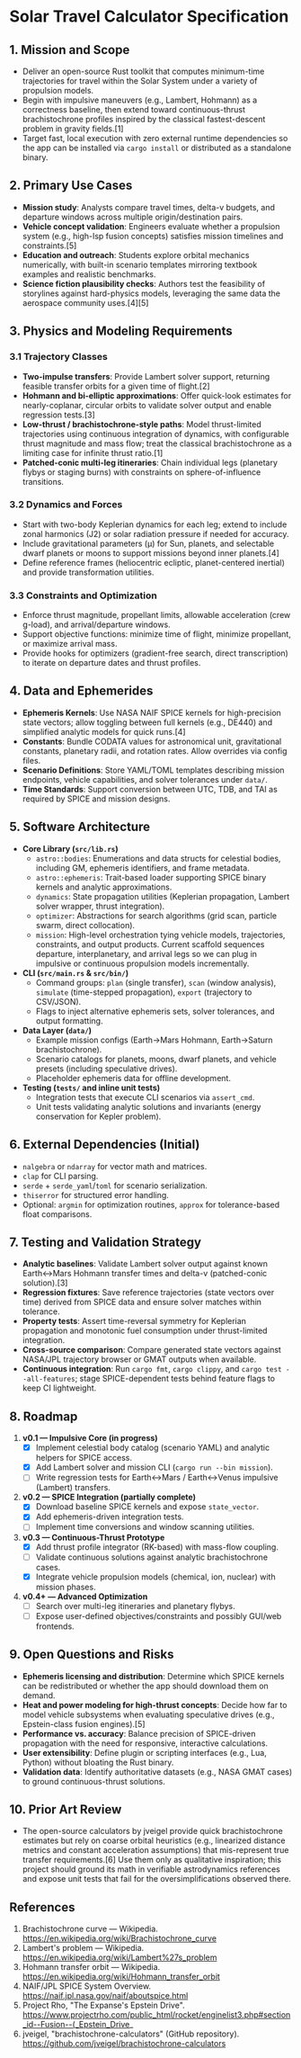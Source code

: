 # Solar Travel Calculator Specification

## 1. Mission and Scope
- Deliver an open-source Rust toolkit that computes minimum-time trajectories for travel within the Solar System under a variety of propulsion models.
- Begin with impulsive maneuvers (e.g., Lambert, Hohmann) as a correctness baseline, then extend toward continuous-thrust brachistochrone profiles inspired by the classical fastest-descent problem in gravity fields.[1]
- Target fast, local execution with zero external runtime dependencies so the app can be installed via `cargo install` or distributed as a standalone binary.

## 2. Primary Use Cases
- **Mission study**: Analysts compare travel times, delta-v budgets, and departure windows across multiple origin/destination pairs.
- **Vehicle concept validation**: Engineers evaluate whether a propulsion system (e.g., high-Isp fusion concepts) satisfies mission timelines and constraints.[5]
- **Education and outreach**: Students explore orbital mechanics numerically, with built-in scenario templates mirroring textbook examples and realistic benchmarks.
- **Science fiction plausibility checks**: Authors test the feasibility of storylines against hard-physics models, leveraging the same data the aerospace community uses.[4][5]

## 3. Physics and Modeling Requirements
### 3.1 Trajectory Classes
- **Two-impulse transfers**: Provide Lambert solver support, returning feasible transfer orbits for a given time of flight.[2]
- **Hohmann and bi-elliptic approximations**: Offer quick-look estimates for nearly-coplanar, circular orbits to validate solver output and enable regression tests.[3]
- **Low-thrust / brachistochrone-style paths**: Model thrust-limited trajectories using continuous integration of dynamics, with configurable thrust magnitude and mass flow; treat the classical brachistochrone as a limiting case for infinite thrust ratio.[1]
- **Patched-conic multi-leg itineraries**: Chain individual legs (planetary flybys or staging burns) with constraints on sphere-of-influence transitions.

### 3.2 Dynamics and Forces
- Start with two-body Keplerian dynamics for each leg; extend to include zonal harmonics (J2) or solar radiation pressure if needed for accuracy.
- Include gravitational parameters (μ) for Sun, planets, and selectable dwarf planets or moons to support missions beyond inner planets.[4]
- Define reference frames (heliocentric ecliptic, planet-centered inertial) and provide transformation utilities.

### 3.3 Constraints and Optimization
- Enforce thrust magnitude, propellant limits, allowable acceleration (crew g-load), and arrival/departure windows.
- Support objective functions: minimize time of flight, minimize propellant, or maximize arrival mass.
- Provide hooks for optimizers (gradient-free search, direct transcription) to iterate on departure dates and thrust profiles.

## 4. Data and Ephemerides
- **Ephemeris Kernels**: Use NASA NAIF SPICE kernels for high-precision state vectors; allow toggling between full kernels (e.g., DE440) and simplified analytic models for quick runs.[4]
- **Constants**: Bundle CODATA values for astronomical unit, gravitational constants, planetary radii, and rotation rates. Allow overrides via config files.
- **Scenario Definitions**: Store YAML/TOML templates describing mission endpoints, vehicle capabilities, and solver tolerances under `data/`.
- **Time Standards**: Support conversion between UTC, TDB, and TAI as required by SPICE and mission designs.

## 5. Software Architecture
- **Core Library (`src/lib.rs`)**
  - `astro::bodies`: Enumerations and data structs for celestial bodies, including GM, ephemeris identifiers, and frame metadata.
  - `astro::ephemeris`: Trait-based loader supporting SPICE binary kernels and analytic approximations.
  - `dynamics`: State propagation utilities (Keplerian propagation, Lambert solver wrapper, thrust integration).
  - `optimizer`: Abstractions for search algorithms (grid scan, particle swarm, direct collocation).
  - `mission`: High-level orchestration tying vehicle models, trajectories, constraints, and output products. Current scaffold sequences departure, interplanetary, and arrival legs so we can plug in impulsive or continuous propulsion models incrementally.
- **CLI (`src/main.rs` & `src/bin/`)**
  - Command groups: `plan` (single transfer), `scan` (window analysis), `simulate` (time-stepped propagation), `export` (trajectory to CSV/JSON).
  - Flags to inject alternative ephemeris sets, solver tolerances, and output formatting.
- **Data Layer (`data/`)**
  - Example mission configs (Earth→Mars Hohmann, Earth→Saturn brachistochrone).
  - Scenario catalogs for planets, moons, dwarf planets, and vehicle presets (including speculative drives).
  - Placeholder ephemeris data for offline development.
- **Testing (`tests/` and inline unit tests)**
  - Integration tests that execute CLI scenarios via `assert_cmd`.
  - Unit tests validating analytic solutions and invariants (energy conservation for Kepler problem).

## 6. External Dependencies (Initial)
- `nalgebra` or `ndarray` for vector math and matrices.
- `clap` for CLI parsing.
- `serde` + `serde_yaml`/`toml` for scenario serialization.
- `thiserror` for structured error handling.
- Optional: `argmin` for optimization routines, `approx` for tolerance-based float comparisons.

## 7. Testing and Validation Strategy
- **Analytic baselines**: Validate Lambert solver output against known Earth↔Mars Hohmann transfer times and delta-v (patched-conic solution).[3]
- **Regression fixtures**: Save reference trajectories (state vectors over time) derived from SPICE data and ensure solver matches within tolerance.
- **Property tests**: Assert time-reversal symmetry for Keplerian propagation and monotonic fuel consumption under thrust-limited integration.
- **Cross-source comparison**: Compare generated state vectors against NASA/JPL trajectory browser or GMAT outputs when available.
- **Continuous integration**: Run `cargo fmt`, `cargo clippy`, and `cargo test --all-features`; stage SPICE-dependent tests behind feature flags to keep CI lightweight.

## 8. Roadmap
1. **v0.1 — Impulsive Core (in progress)**
   - [x] Implement celestial body catalog (scenario YAML) and analytic helpers for SPICE access.
   - [x] Add Lambert solver and mission CLI (`cargo run --bin mission`).
   - [ ] Write regression tests for Earth↔Mars / Earth↔Venus impulsive (Lambert) transfers.
2. **v0.2 — SPICE Integration (partially complete)**
   - [x] Download baseline SPICE kernels and expose `state_vector`.
   - [x] Add ephemeris-driven integration tests.
   - [ ] Implement time conversions and window scanning utilities.
3. **v0.3 — Continuous-Thrust Prototype**
   - [x] Add thrust profile integrator (RK-based) with mass-flow coupling.
   - [ ] Validate continuous solutions against analytic brachistochrone cases.
   - [x] Integrate vehicle propulsion models (chemical, ion, nuclear) with mission phases.
4. **v0.4+ — Advanced Optimization**
   - [ ] Search over multi-leg itineraries and planetary flybys.
   - [ ] Expose user-defined objectives/constraints and possibly GUI/web frontends.

## 9. Open Questions and Risks
- **Ephemeris licensing and distribution**: Determine which SPICE kernels can be redistributed or whether the app should download them on demand.
- **Heat and power modeling for high-thrust concepts**: Decide how far to model vehicle subsystems when evaluating speculative drives (e.g., Epstein-class fusion engines).[5]
- **Performance vs. accuracy**: Balance precision of SPICE-driven propagation with the need for responsive, interactive calculations.
- **User extensibility**: Define plugin or scripting interfaces (e.g., Lua, Python) without bloating the Rust binary.
- **Validation data**: Identify authoritative datasets (e.g., NASA GMAT cases) to ground continuous-thrust solutions.

## 10. Prior Art Review
- The open-source calculators by jveigel provide quick brachistochrone estimates but rely on coarse orbital heuristics (e.g., linearized distance metrics and constant acceleration assumptions) that mis-represent true transfer requirements.[6] Use them only as qualitative inspiration; this project should ground its math in verifiable astrodynamics references and expose unit tests that fail for the oversimplifications observed there.

## References
1. Brachistochrone curve — Wikipedia. https://en.wikipedia.org/wiki/Brachistochrone_curve
2. Lambert's problem — Wikipedia. https://en.wikipedia.org/wiki/Lambert%27s_problem
3. Hohmann transfer orbit — Wikipedia. https://en.wikipedia.org/wiki/Hohmann_transfer_orbit
4. NAIF/JPL SPICE System Overview. https://naif.jpl.nasa.gov/naif/aboutspice.html
5. Project Rho, "The Expanse's Epstein Drive". https://www.projectrho.com/public_html/rocket/enginelist3.php#section_id--Fusion--(_Epstein_Drive_
6. jveigel, "brachistochrone-calculators" (GitHub repository). https://github.com/jveigel/brachistochrone-calculators
